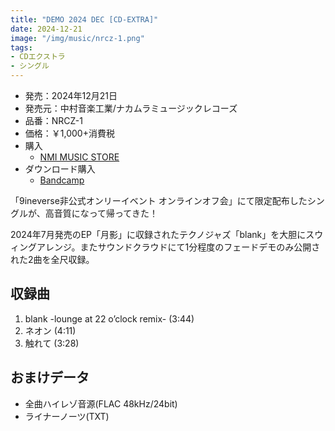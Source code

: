 ```yaml
---
title: "DEMO 2024 DEC [CD-EXTRA]"
date: 2024-12-21
image: "/img/music/nrcz-1.png"
tags:
- CDエクストラ
- シングル
---
```


- 発売：2024年12月21日
- 発売元：中村音楽工業/ナカムラミュージックレコーズ
- 品番：NRCZ-1
- 価格：￥1,000+消費税
- 購入
    - [NMI MUSIC STORE](https://nmimusic.booth.pm/items/6371255)
- ダウンロード購入
    - [Bandcamp](https://jinasanami.bandcamp.com/album/demo-2024-dec)

「9ineverse非公式オンリーイベント オンラインオフ会」にて限定配布したシングルが、高音質になって帰ってきた！

2024年7月発売のEP「月影」に収録されたテクノジャズ「blank」を大胆にスウィングアレンジ。またサウンドクラウドにて1分程度のフェードデモのみ公開された2曲を全尺収録。

## 収録曲
1. blank -lounge at 22 o’clock remix- (3:44)
2. ネオン (4:11)
3. 触れて (3:28)

## おまけデータ
- 全曲ハイレゾ音源(FLAC 48kHz/24bit)
- ライナーノーツ(TXT)

